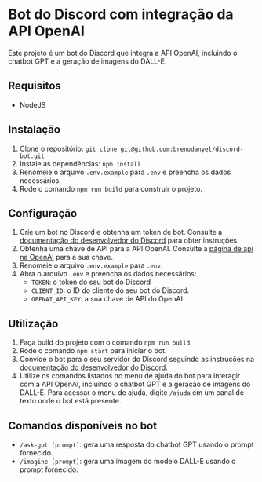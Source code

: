 # Bot do Discord com integração da API OpenAI

Este projeto é um bot do Discord que integra a API OpenAI, incluindo o chatbot GPT e a geração de imagens do DALL-E.

## Requisitos

- NodeJS

## Instalação

1. Clone o repositório: `git clone git@github.com:brenodanyel/discord-bot.git`
2. Instale as dependências: `npm install`
3. Renomeie o arquivo `.env.example` para `.env` e preencha os dados necessários.
4. Rode o comando `npm run build` para construir o projeto.

## Configuração

1. Crie um bot no Discord e obtenha um token de bot. Consulte a [documentação do desenvolvedor do Discord](https://discordjs.guide/preparations/setting-up-a-bot-application.html#creating-your-bot) para obter instruções.
2. Obtenha uma chave de API para a API OpenAI. Consulte a [página de api na OpenAI](https://platform.openai.com/account/api-keys) para a sua chave.
3. Renomeie o arquivo `.env.example` para `.env`.
4. Abra o arquivo `.env` e preencha os dados necessários:
   - `TOKEN`: o token do seu bot do Discord
   - `CLIENT_ID`: o ID do cliente do seu bot do Discord.
   - `OPENAI_API_KEY`: a sua chave de API do OpenAI
 
## Utilização

1. Faça build do projeto com o comando `npm run build`.
2. Rode o comando `npm start` para iniciar o bot.
3. Convide o bot para o seu servidor do Discord seguindo as instruções na [documentação do desenvolvedor do Discord](https://discordjs.guide/preparations/adding-your-bot-to-servers.html#bot-invite-links).
4. Utilize os comandos listados no menu de ajuda do bot para interagir com a API OpenAI, incluindo o chatbot GPT e a geração de imagens do DALL-E. Para acessar o menu de ajuda, digite `/ajuda` em um canal de texto onde o bot está presente.

## Comandos disponíveis no bot

- `/ask-gpt [prompt]`: gera uma resposta do chatbot GPT usando o prompt fornecido.
- `/imagine [prompt]`: gera uma imagem do modelo DALL-E usando o prompt fornecido.
